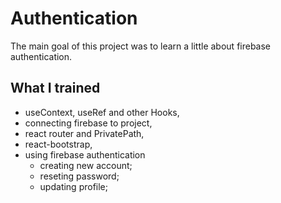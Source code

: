 # Authentication

The main goal of this project was to learn a little about firebase authentication.

## What I trained

* useContext, useRef and other Hooks,
* connecting firebase to project,
* react router and PrivatePath,
* react-bootstrap,
* using firebase authentication
  * creating new account;
  * reseting password;
  * updating profile;